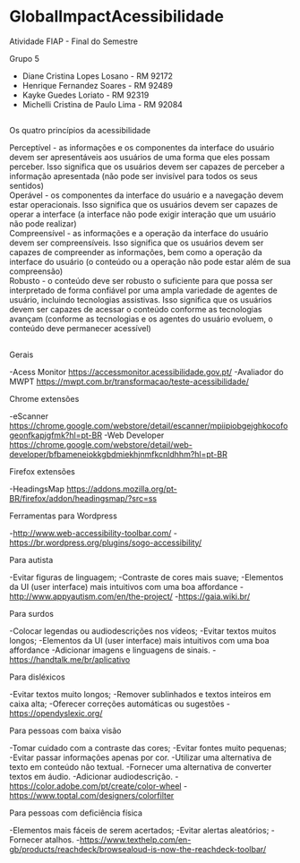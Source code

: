 # GlobalImpactAcessibilidade
Atividade FIAP - Final do Semestre 

Grupo 5
- Diane Cristina Lopes Losano     - RM 92172
- Henrique Fernandez Soares       - RM 92489
- Kayke Guedes Loriato            - RM 92319
- Michelli Cristina de Paulo Lima - RM 92084

##

Os quatro princípios da acessibilidade 
<div>
Perceptível - as informações e os componentes da interface do usuário devem ser apresentáveis aos usuários de uma forma que eles possam perceber.
Isso significa que os usuários devem ser capazes de perceber a informação apresentada (não pode ser invisível para todos os seus sentidos)
</div>
<div>
Operável - os componentes da interface do usuário e a navegação devem estar operacionais.
Isso significa que os usuários devem ser capazes de operar a interface (a interface não pode exigir interação que um usuário não pode realizar)
</div>
<div>
Compreensível - as informações e a operação da interface do usuário devem ser compreensíveis.
Isso significa que os usuários devem ser capazes de compreender as informações, bem como a operação da interface do usuário (o conteúdo ou a operação não pode estar além de sua compreensão)
</div>
<div>
Robusto - o conteúdo deve ser robusto o suficiente para que possa ser interpretado de forma confiável por uma ampla variedade de agentes de usuário, incluindo tecnologias assistivas.
Isso significa que os usuários devem ser capazes de acessar o conteúdo conforme as tecnologias avançam (conforme as tecnologias e os agentes do usuário evoluem, o conteúdo deve permanecer acessível)
<div>

##
Gerais

  -Acess Monitor https://accessmonitor.acessibilidade.gov.pt/
  -Avaliador do MWPT https://mwpt.com.br/transformacao/teste-acessibilidade/

Chrome extensões

  -eScanner https://chrome.google.com/webstore/detail/escanner/mpiipiobgejghkocofogeonfkapjgfmk?hl=pt-BR
  -Web Developer https://chrome.google.com/webstore/detail/web-developer/bfbameneiokkgbdmiekhjnmfkcnldhhm?hl=pt-BR

Firefox extensões

  -HeadingsMap https://addons.mozilla.org/pt-BR/firefox/addon/headingsmap/?src=ss

Ferramentas para Wordpress

  -http://www.web-accessibility-toolbar.com/
  -https://br.wordpress.org/plugins/sogo-accessibility/

Para autista

  -Evitar figuras de linguagem;
  -Contraste de cores mais suave;
  -Elementos da UI (user interface) mais intuitivos com uma boa affordance
  -http://www.appyautism.com/en/the-project/
  -https://gaia.wiki.br/

Para surdos 

  -Colocar legendas ou audiodescrições nos vídeos;
  -Evitar textos muitos longos;
  -Elementos da UI (user interface) mais intuitivos com uma boa affordance
  -Adicionar imagens e linguagens de sinais.
  -https://handtalk.me/br/aplicativo

Para disléxicos 

  -Evitar textos muito longos;
  -Remover sublinhados e textos inteiros em caixa alta;
  -Oferecer correções automáticas ou sugestões
  -https://opendyslexic.org/

Para pessoas com baixa visão

  -Tomar cuidado com a contraste das cores;
  -Evitar fontes muito pequenas;
  -Evitar passar informações apenas por cor.
  -Utilizar uma alternativa de texto em conteúdo não textual.
  -Fornecer uma alternativa de converter textos em áudio.
  -Adicionar audiodescrição.
  -https://color.adobe.com/pt/create/color-wheel
  -https://www.toptal.com/designers/colorfilter


Para pessoas com deficiência física 

  -Elementos mais fáceis de serem acertados;
  -Evitar alertas aleatórios;
  -Fornecer atalhos.
  -https://www.texthelp.com/en-gb/products/reachdeck/browsealoud-is-now-the-reachdeck-toolbar/

